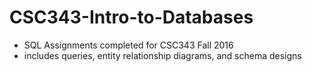 # CSC343-Intro-to-Databases

- SQL Assignments completed for CSC343 Fall 2016
- includes queries, entity relationship diagrams, and schema designs

